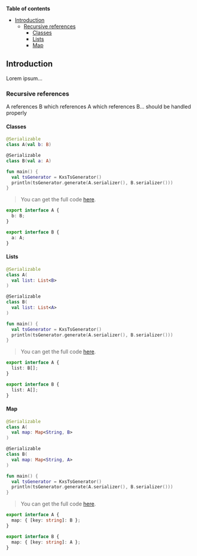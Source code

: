<!--- TEST_NAME EdgeCasesTest -->

**Table of contents**

<!--- TOC -->

* [Introduction](#introduction)
  * [Recursive references](#recursive-references)
    * [Classes](#classes)
    * [Lists](#lists)
    * [Map](#map)

<!--- END -->

<!--- INCLUDE .*\.kt
import kotlinx.serialization.*
import dev.adamko.kxstsgen.*
-->

## Introduction

Lorem ipsum...

### Recursive references

A references B which references A which references B... should be handled properly

#### Classes

```kotlin
@Serializable
class A(val b: B)

@Serializable
class B(val a: A)

fun main() {
  val tsGenerator = KxsTsGenerator()
  println(tsGenerator.generate(A.serializer(), B.serializer()))
}
```

> You can get the full code [here](./code/example/example-edgecase-recursive-references-01.kt).

```typescript
export interface A {
  b: B;
}

export interface B {
  a: A;
}
```

<!--- TEST -->

#### Lists

```kotlin
@Serializable
class A(
  val list: List<B>
)

@Serializable
class B(
  val list: List<A>
)

fun main() {
  val tsGenerator = KxsTsGenerator()
  println(tsGenerator.generate(A.serializer(), B.serializer()))
}
```

> You can get the full code [here](./code/example/example-edgecase-recursive-references-02.kt).

```typescript
export interface A {
  list: B[];
}

export interface B {
  list: A[];
}
```

<!--- TEST -->

#### Map

```kotlin
@Serializable
class A(
  val map: Map<String, B>
)

@Serializable
class B(
  val map: Map<String, A>
)

fun main() {
  val tsGenerator = KxsTsGenerator()
  println(tsGenerator.generate(A.serializer(), B.serializer()))
}
```

> You can get the full code [here](./code/example/example-edgecase-recursive-references-03.kt).

```typescript
export interface A {
  map: { [key: string]: B };
}

export interface B {
  map: { [key: string]: A };
}
```

<!--- TEST -->
